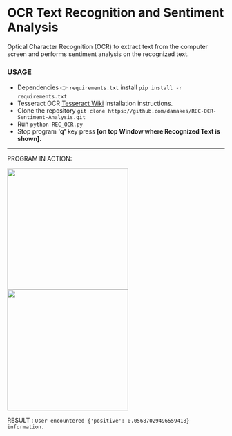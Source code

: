 # OCR Text Recognition and Sentiment Analysis

Optical Character Recognition (OCR) to extract text from the computer screen and performs sentiment analysis on the recognized text.

### USAGE
* Dependencies 👉 `requirements.txt` install `pip install -r requirements.txt`
* Tesseract OCR [Tesseract Wiki](https://github.com/UB-Mannheim/tesseract/wiki) installation instructions.
* Clone the repository `git clone https://github.com/damakes/REC-OCR-Sentiment-Analysis.git`
* Run `python REC_OCR.py`
* Stop program **'q'** key press **[on top Window where Recognized Text is shown].**
---
PROGRAM IN ACTION:

<img src="https://github.com/damakes/REC-OCR-Sentiment-Analysis/assets/155246347/7bc78881-94e3-414b-a599-cae52e340b96" width="280" height="280">

<img src="https://github.com/damakes/REC-OCR-Sentiment-Analysis/assets/155246347/24e2bcde-b518-4e5b-b3e3-b494dfe4b409" width="280" height="280">


RESULT : `User encountered {'positive': 0.05687029496559418} information.`


